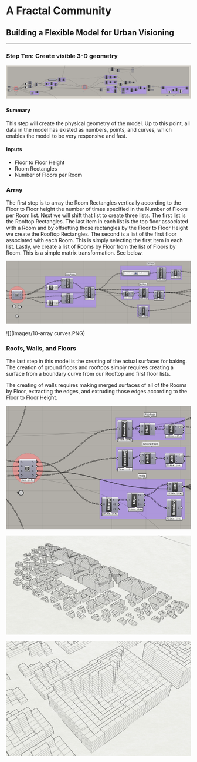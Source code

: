 # A Fractal Community
## Building a Flexible Model for Urban Visioning 
---

### Step Ten: Create visible 3-D geometry
![](images/10-geometry.PNG)
#### Summary
This step will create the physical geometry of the model. Up to this point, all data in the model has existed as numbers, points, and curves, which enables the model to be very responsive and fast. 

#### Inputs
- Floor to Floor Height
- Room Rectangles
- Number of Floors per Room

### Array
The first step is to array the Room Rectangles vertically according to the Floor to Floor height the number of times specified in the Number of Floors per Room list. Next we will shift that list to create three lists. The first list is the Rooftop Rectangles. The last item in each list is the top floor associated with a Room and by offsetting those rectangles by the Floor to Floor Height we create the Rooftop Rectangles. The second is a list of the first floor associated with each Room. This is simply selecting the first item in each list. Lastly, we create a list of Rooms by Floor from the list of Floors by Room. This is a simple matrix transformation. See below. 

![](images/10-array.PNG)

![](images/10-array curves.PNG)

### Roofs, Walls, and Floors
The last step in this model is the creating of the actual surfaces for baking. The creation of ground floors and rooftops simply requires creating a surface from a boundary curve from our Rooftop and first floor lists.

The creating of walls requires making merged surfaces of all of the Rooms by Floor, extracting the edges, and extruding those edges according to the Floor to Floor Height. 

![](images/10-surfaces.PNG)

![](images/10-baked.PNG)

![](images/10-baked2.PNG)